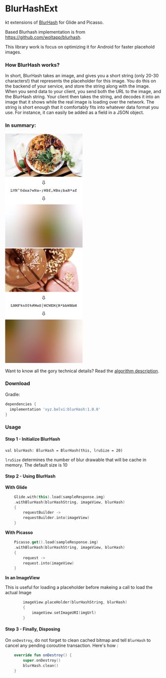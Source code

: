 # BlurHashExt
kt extensions of [BlurHash](https://blurha.sh/) for Glide and Picasso.

Based Blurhash implementation is from https://github.com/woltapp/blurhash. 

This library work is focus on optimizing it for Android for faster placehold images.


### How BlurHash works?


In short, BlurHash takes an image, and gives you a short string (only 20-30 characters!) that represents the placeholder for this image. You do this on the backend of your service, and store the string along with the image. When you send data to your client, you send both the URL to the image, and the BlurHash string. Your client then takes the string, and decodes it into an image that it shows while the real image is loading over the network. The string is short enough that it comfortably fits into whatever data format you use. For instance, it can easily be added as a field in a JSON object.

### In summary:

<img src="Media/HowItWorks1.jpg" width="250">&nbsp;&nbsp;&nbsp;<img src="Media/HowItWorks2.jpg" width="250">

Want to know all the gory technical details? Read the [algorithm description](Algorithm.md).


### Download

Gradle:
```gradle
dependencies {
  implementation 'xyz.belvi:blurHash:1.0.0'
}
```

### Usage

#### Step 1 - Initialize BlurHash

`val blurHash: BlurHash = BlurHash(this, lruSize = 20)`

`lruSize` determines the number of blur drawable that will be cache in memory. The default size is 10

#### Step 2 - Using BlurHash

**With Glide**
```kotlin
    Glide.with(this).load(sampleResponse.img)
    .withBlurHash(blurHashString, imageView, blurHash)
    {
        requestBuilder ->
        requestBuilder.into(imageView)
    }
 ```
 
 
**With Picasso**
```kotlin
    Picasso.get().load(sampleResponse.img)
    .withBlurHash(blurHashString, imageView, blurHash)
    {
        request ->
        request.into(imageView)
    }
 ```
 
 
**In an ImageView**

This is useful for loading a placeholder before makeing a call to load the actual Image
```kotlin
        imageView.placeHolder(blurHashString, blurHash)
        {
            imageView.setImageURI(imgUrl)
        }
 ```
 
 #### Step 3 - Finally, Disposing
 
On `onDestroy`, do not forget to clean cached bitmap and tell  `BlurHash` to cancel any pending coroutine transaction. Here's how :

```kotlin
    override fun onDestroy() {
        super.onDestroy()
        blurHash.clean()
    }
```
